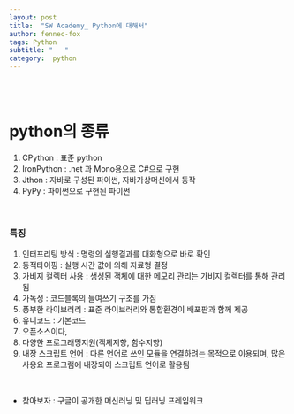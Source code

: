 ```yaml
---
layout: post
title:  "SW Academy_ Python에 대해서"
author: fennec-fox
tags: Python
subtitle: "   "
category:  python
---
```


<br><br>

# python의 종류

1. CPython : 표준 python
2. IronPython : .net 과 Mono용으로 C#으로 구현
3. Jthon : 자바로 구성된 파이썬, 자바가상머신에서 동작
4. PyPy : 파이썬으로 구현된 파이썬

<br>

### 특징

1. 인터프리팅 방식 : 명령의 실행결과를 대화형으로 바로 확인
2. 동적타이핑 : 실행 시간 값에 의해 자료형 결정
3. 가비지 컬렉터 사용 : 생성된 객체에 대한 메모리 관리는 가비지 컬렉터를 통해 관리 됨
4. 가독성 : 코드블록의 들여쓰기 구조를 가짐
5. 풍부한 라이브러리 : 표준 라이브러리와 통합환경이 배포판과 함께 제공
6. 유니코드 : 기본코드
7. 오픈소스이다,
8. 다양한 프로그래밍지원(객체지향, 함수지향)
9. 내장 스크립트 언어 : 다른 언어로 쓰인 모듈을 연결하려는 목적으로 이용되며, 많은 사용요 프로그램에 내장되어 스크립트 언어로 활용됨

<br>

- 찾아보자 : 구글이 공개한 머신러닝 및 딥러닝 프레임워크

<br>

